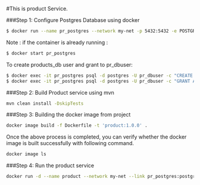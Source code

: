 #This is product Service.


###Step 1:  Configure Postgres Database using docker
```bash
$ docker run --name pr_postgres --network my-net -p 5432:5432 -e POSTGRES_USER=pr_dbuser -e POSTGRES_DB=products_db -e POSTGRES_PASSWORD=pr_dbpass -d postgres
```
Note : if the container is already running :

```bash
$ docker start pr_postgres
```

To create products_db user and grant to pr_dbuser:

```bash
$ docker exec -it pr_postgres psql -d postgres -U pr_dbuser -c "CREATE DATABASE products_db;"
$ docker exec -it pr_postgres psql -d postgres -U pr_dbuser -c "GRANT ALL PRIVILEGES ON DATABASE products_db TO pr_dbuser;"
```


###Step 2: Build Product service using mvn

```bash
mvn clean install -DskipTests
```

###Step 3: Building the docker image from project

```bash
docker image build -f Dockerfile -t 'product:1.0.0' .
```

Once the above process is completed, you can verify whether the docker image is built successfully with following command.

```bash
docker image ls
```

###Step 4: Run the product service

```bash
docker run -d --name product --network my-net --link pr_postgres:postgres -p 8080:8080 product:1.0.0
```


